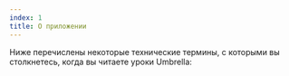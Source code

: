```yaml
---
index: 1
title: О приложении
---
```

Ниже перечислены некоторые технические термины, с которыми вы столкнетесь, когда вы читаете уроки Umbrella: